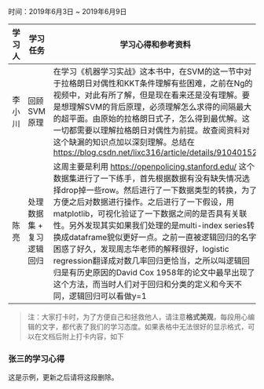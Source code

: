 时间：2019年6月3日 ~ 2019年6月9日

学习人|学习任务|学习心得和参考资料
------ | ------ | ------ 
李小川 | 回顾 SVM 原理 | 在学习《机器学习实战》这本书中，在SVM的这一节中对于拉格朗日对偶性和KKT条件理解有些困难，之前在Ng的视频中，对此有所了解，但是现在看来还是没有理解。要是想理解SVM的背后原理，必须理解怎么求得的间隔最大的超平面。由原始的拉格朗日式子，怎么得到最优解。这一切都需要以理解拉格朗日对偶性为前提。故查阅资料对这个缺漏的知识点加以深刻理解。总结在 https://blog.csdn.net/lixc316/article/details/91040152
陈亮 | 处理数据集 + 复习逻辑回归 | 这周主要是利用 https://openpolicing.stanford.edu/ 这个数据集进行了一下练手，首先根据数据有没有缺失情况选择drop掉一些row。然后进行了一下数据类型的转换，为了方便之后对数据进行操作。之后进行了一下假设，用matplotlib，可视化验证了一下数据之间的是否具有关联性。另外发现其实如果我们处理的是multi-index series转换成dataframe貌似更好一点。之前一直被逻辑回归的名字困惑了好久，发现周志华老师的解释很好，logistic regression翻译成对数几率回归更恰当，之所以叫逻辑回归是有历史原因的David Cox 1958年的论文中最早出现了这个方法，而当时人们对于回归和分类的定义和今天不同，逻辑回归可以看做y=1|x这一事件的对数几率的线性回归。最后对比了一下线性回归和逻辑回归的区别和联系。

> 注：大家打卡时，为了方便自己和拯救他人，请注意**格式美观**，每段用心编辑的文字，都代表了我们的学习态度。如果表格中无法很好的显示格式，可以在文档后附上打卡内容，如下

### 张三的学习心得
这是示例，更新之后请将这段删除。
